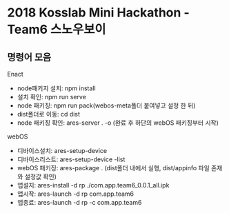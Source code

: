 # 2018 Kosslab Mini Hackathon - Team6 스노우보이

## 명령어 모음

Enact
- node패키지 설치: npm install
- 설치 확인: npm run serve
- node 패키징: npm run pack(webos-meta폴더 붙여넣고 설정 한 뒤)
- dist폴더로 이동: cd dist
- node 패키징 확인: ares-server . -o (완료 후 하단의 webOS 패키징부터 시작)

webOS
- 디바이스설치: ares-setup-device
- 디바이스리스트: ares-setup-device -list
- webOS 패키징: ares-package . (dist폴더 내에서 실행, dist/appinfo 파일 존재와 설정값 확인)
- 앱설지: ares-install -d rp ./com.app.team6_0.0.1_all.ipk
- 앱시작: ares-launch -d rp com.app.team6
- 앱종료: ares-launch -d rp -c com.app.team6
